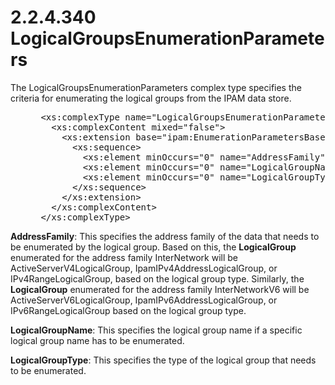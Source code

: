 <html dir="LTR" xmlns:mshelp="http://msdn.microsoft.com/mshelp" xmlns:ddue="http://ddue.schemas.microsoft.com/authoring/2003/5" xmlns:xlink="http://www.w3.org/1999/xlink" xmlns:tool="http://www.microsoft.com/tooltip">
 <body>
 <div id="header">
 <h1 class="heading">2.2.4.340 LogicalGroupsEnumerationParameters</h1>
 </div>
 <div id="mainSection">
 <div id="mainBody">
 <div id="allHistory" class="saveHistory"></div>
 <div id="sectionSection0" class="section" name="collapseableSection">
 

<p>The LogicalGroupsEnumerationParameters complex type
specifies the criteria for enumerating the logical groups from the IPAM data
store.</p>

<dl>
<dd>
<div><pre> &lt;xs:complexType name=&quot;LogicalGroupsEnumerationParameters&quot;&gt;
   &lt;xs:complexContent mixed=&quot;false&quot;&gt;
     &lt;xs:extension base=&quot;ipam:EnumerationParametersBase&quot;&gt;
       &lt;xs:sequence&gt;
         &lt;xs:element minOccurs=&quot;0&quot; name=&quot;AddressFamily&quot; type=&quot;syssock:AddressFamily&quot; /&gt;
         &lt;xs:element minOccurs=&quot;0&quot; name=&quot;LogicalGroupName&quot; nillable=&quot;true&quot; type=&quot;xsd:string&quot; /&gt;
         &lt;xs:element minOccurs=&quot;0&quot; name=&quot;LogicalGroupType&quot; type=&quot;ipam:LogicalGroupType&quot; /&gt;
       &lt;/xs:sequence&gt;
     &lt;/xs:extension&gt;
   &lt;/xs:complexContent&gt;
 &lt;/xs:complexType&gt;
</pre></div>
</dd></dl>

<p><b>AddressFamily</b>: This specifies the address
family of the data that needs to be enumerated by the logical group. Based on
this, the <b>LogicalGroup</b> enumerated for the address family InterNetwork
will be ActiveServerV4LogicalGroup, IpamIPv4AddressLogicalGroup, or
IPv4RangeLogicalGroup, based on the logical group type. Similarly, the <b>LogicalGroup</b>
enumerated for the address family InterNetworkV6 will be
ActiveServerV6LogicalGroup, IpamIPv6AddressLogicalGroup, or
IPv6RangeLogicalGroup based on the logical group type.</p>

<p><b>LogicalGroupName</b>: This specifies the logical group
name if a specific logical group name has to be enumerated.</p>

<p><b>LogicalGroupType</b>: This specifies the type of
the logical group that needs to be enumerated.</p>


 </div>
 </div>
 </div>
 </body>
</html>